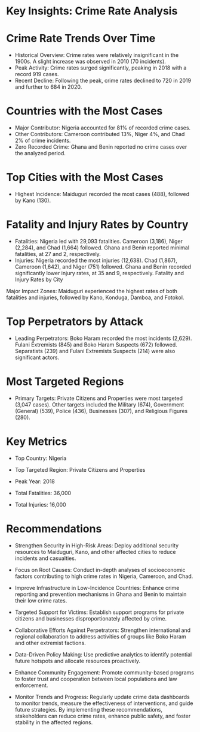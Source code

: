 # Key Insights: Crime Rate Analysis

# Crime Rate Trends Over Time

- Historical Overview: Crime rates were relatively insignificant in the 1900s. A slight increase was observed in 2010 (70 incidents).
- Peak Activity: Crime rates surged significantly, peaking in 2018 with a record 919 cases.
- Recent Decline: Following the peak, crime rates declined to 720 in 2019 and further to 684 in 2020.

# Countries with the Most Cases

- Major Contributor: Nigeria accounted for 81% of recorded crime cases.
- Other Contributors: Cameroon contributed 13%, Niger 4%, and Chad 2% of crime incidents.
- Zero Recorded Crime: Ghana and Benin reported no crime cases over the analyzed period.

# Top Cities with the Most Cases

- Highest Incidence: Maiduguri recorded the most cases (488), followed by Kano (130).

# Fatality and Injury Rates by Country

- Fatalities:
Nigeria led with 29,093 fatalities.
Cameroon (3,186), Niger (2,284), and Chad (1,664) followed.
Ghana and Benin reported minimal fatalities, at 27 and 2, respectively.
- Injuries:
Nigeria recorded the most injuries (12,638).
Chad (1,867), Cameroon (1,642), and Niger (751) followed.
Ghana and Benin recorded significantly lower injury rates, at 35 and 9, respectively.
Fatality and Injury Rates by City

Major Impact Zones: Maiduguri experienced the highest rates of both fatalities and injuries, followed by Kano, Konduga, Damboa, and Fotokol.

# Top Perpetrators by Attack

- Leading Perpetrators:
Boko Haram recorded the most incidents (2,629).
Fulani Extremists (845) and Boko Haram Suspects (672) followed.
Separatists (239) and Fulani Extremists Suspects (214) were also significant actors.

# Most Targeted Regions

- Primary Targets:
Private Citizens and Properties were most targeted (3,047 cases).
Other targets included the Military (674), Government (General) (539), Police (436), Businesses (307), and Religious Figures (280).

# Key Metrics
- Top Country: Nigeria

- Top Targeted Region: Private Citizens and Properties

- Peak Year: 2018

- Total Fatalities: 36,000

- Total Injuries: 16,000

# Recommendations

- Strengthen Security in High-Risk Areas:
Deploy additional security resources to Maiduguri, Kano, and other affected cities to reduce incidents and casualties.

- Focus on Root Causes:
Conduct in-depth analyses of socioeconomic factors contributing to high crime rates in Nigeria, Cameroon, and Chad.

- Improve Infrastructure in Low-Incidence Countries:
Enhance crime reporting and prevention mechanisms in Ghana and Benin to maintain their low crime rates.

- Targeted Support for Victims:
Establish support programs for private citizens and businesses disproportionately affected by crime.

- Collaborative Efforts Against Perpetrators:
Strengthen international and regional collaboration to address activities of groups like Boko Haram and other extremist factions.

- Data-Driven Policy Making:
Use predictive analytics to identify potential future hotspots and allocate resources proactively.

- Enhance Community Engagement:
Promote community-based programs to foster trust and cooperation between local populations and law enforcement.

- Monitor Trends and Progress:
Regularly update crime data dashboards to monitor trends, measure the effectiveness of interventions, and guide future strategies.
By implementing these recommendations, stakeholders can reduce crime rates, enhance public safety, and foster stability in the affected regions.


